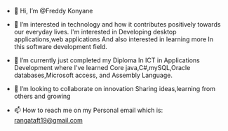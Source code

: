 - 👋 Hi, I’m @Freddy Konyane
- 👀 I’m interested in technology and how 
it contributes positively towards our 
everyday lives. I'm interested in
Developing desktop applications,web applications 
And also interested in learning more
In this software development field.

- 🌱 I’m currently just completed my Diploma 
In ICT in Applications Development where 
I've learned Core java,C#,mySQL,Oracle 
databases,Microsoft access, and Assembly 
Language.

- 💞️ I’m looking to collaborate on innovation
Sharing ideas,learning from others and growing 
- 📫 How to reach me on my
Personal email which is:
rangataft19@gmail.com




